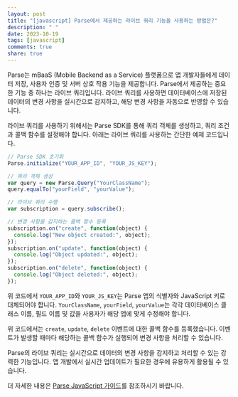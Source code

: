 ```yaml
---
layout: post
title: "[javascript] Parse에서 제공하는 라이브 쿼리 기능을 사용하는 방법은?"
description: " "
date: 2023-10-19
tags: [javascript]
comments: true
share: true
---
```

Parse는 mBaaS (Mobile Backend as a Service) 플랫폼으로 앱 개발자들에게 데이터 저장, 사용자 인증 및 서버 상호 작용 기능을 제공합니다. Parse에서 제공하는 중요한 기능 중 하나는 라이브 쿼리입니다. 라이브 쿼리를 사용하면 데이터베이스에 저장된 데이터의 변경 사항을 실시간으로 감지하고, 해당 변경 사항을 자동으로 반영할 수 있습니다.

라이브 쿼리를 사용하기 위해서는 Parse SDK를 통해 쿼리 객체를 생성하고, 쿼리 조건과 콜백 함수를 설정해야 합니다. 아래는 라이브 쿼리를 사용하는 간단한 예제 코드입니다.

```javascript
// Parse SDK 초기화
Parse.initialize("YOUR_APP_ID", "YOUR_JS_KEY");

// 쿼리 객체 생성
var query = new Parse.Query("YourClassName");
query.equalTo("yourField", "yourValue");

// 라이브 쿼리 수행
var subscription = query.subscribe();

// 변경 사항을 감지하는 콜백 함수 등록
subscription.on("create", function(object) {
  console.log("New object created:", object);
});
subscription.on("update", function(object) {
  console.log("Object updated:", object);
});
subscription.on("delete", function(object) {
  console.log("Object deleted:", object);
});
```

위 코드에서 `YOUR_APP_ID`와 `YOUR_JS_KEY`는 Parse 앱의 식별자와 JavaScript 키로 대체되어야 합니다. `YourClassName`, `yourField`, `yourValue`는 각각 데이터베이스 클래스 이름, 필드 이름 및 값을 사용자가 해당 앱에 맞게 수정해야 합니다.

위 코드에서는 `create`, `update`, `delete` 이벤트에 대한 콜백 함수를 등록했습니다. 이벤트가 발생할 때마다 해당하는 콜백 함수가 실행되어 변경 사항을 처리할 수 있습니다.

Parse의 라이브 쿼리는 실시간으로 데이터의 변경 사항을 감지하고 처리할 수 있는 강력한 기능입니다. 앱 개발에서 실시간 업데이트가 필요한 경우에 유용하게 활용될 수 있습니다.

더 자세한 내용은 [Parse JavaScript 가이드](https://docs.parseplatform.org/js/guide/#real-time)를 참조하시기 바랍니다.